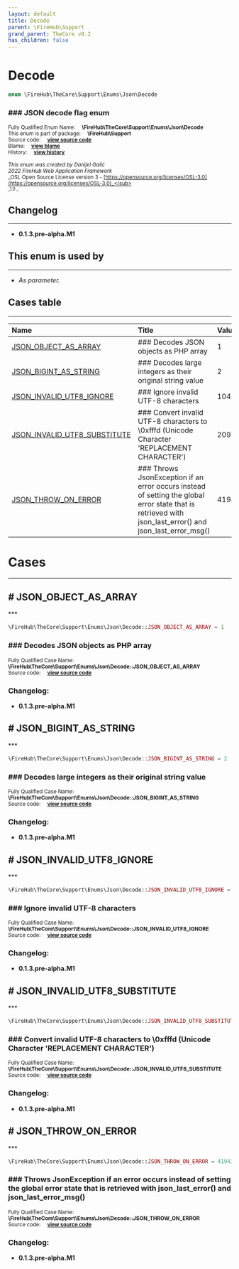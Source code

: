 ```yaml
---
layout: default
title: Decode
parent: \FireHub\Support
grand_parent: TheCore v0.2
has_children: false
---
```


<link rel="stylesheet" type="text/css" href="/css/style.css" />

# Decode

```php
enum \FireHub\TheCore\Support\Enums\Json\Decode
```

### ### JSON decode flag enum

<sub>Fully Qualified Enum Name:  **\FireHub\TheCore\Support\Enums\Json\Decode**</sub><br>
<sub>This enum is part of package:  **\FireHub\Support**</sub><br>
<sub>Source code:  **[view source code](https://github.com/The-FireHub-Project/TheCore/blob/v1.0/src/support/enums/json/firehub.Decode.php#L23)**</sub><br>
<sub>Blame:  **[view blame](https://github.com/The-FireHub-Project/TheCore/blame/v1.0/src/support/enums/json/firehub.Decode.php)**</sub><br>
<sub>History:  **[view history](https://github.com/The-FireHub-Project/TheCore/commits/v1.0/src/support/enums/json/firehub.Decode.php)**</sub><br>

<sub>_This enum was created by Danijel Galić_</sub><br>
<sub>_2022 FireHub Web Application Framework_</sub><br>
<sub>_OSL Open Source License version 3 - [https://opensource.org/licenses/OSL-3.0](https://opensource.org/licenses/OSL-3.0)_</sub><br>
<sub>_1.0 _</sub><br>

## Changelog
***

* **0.1.3.pre-alpha.M1** 


## This enum is used by
***

* *As parameter.*


## Cases table
***

| Name  | Title | Value |
| :---  | :---  | :---  |
|<a href="#json_object_as_array">JSON_OBJECT_AS_ARRAY</a>|### Decodes JSON objects as PHP array|1|
|<a href="#json_bigint_as_string">JSON_BIGINT_AS_STRING</a>|### Decodes large integers as their original string value|2|
|<a href="#json_invalid_utf8_ignore">JSON_INVALID_UTF8_IGNORE</a>|### Ignore invalid UTF-8 characters|1048576|
|<a href="#json_invalid_utf8_substitute">JSON_INVALID_UTF8_SUBSTITUTE</a>|### Convert invalid UTF-8 characters to \0xfffd (Unicode Character 'REPLACEMENT CHARACTER')|2097152|
|<a href="#json_throw_on_error">JSON_THROW_ON_ERROR</a>|### Throws JsonException if an error occurs instead of setting the global error state that is retrieved with json_last_error() and json_last_error_msg()|4194304|


# Cases
***


<h2><a name="json_object_as_array"># JSON_OBJECT_AS_ARRAY</a></h2>
***

```php
\FireHub\TheCore\Support\Enums\Json\Decode::JSON_OBJECT_AS_ARRAY = 1
```

### ### Decodes JSON objects as PHP array

<sub>Fully Qualified Case Name:  **\FireHub\TheCore\Support\Enums\Json\Decode::JSON_OBJECT_AS_ARRAY**</sub><br>
<sub>Source code:  **[view source code](https://github.com/The-FireHub-Project/TheCore/blob/v1.0/src/support/enums/json/firehub.Decode.php#L29)**</sub><br>

### Changelog:

* **0.1.3.pre-alpha.M1** 

<h2><a name="json_bigint_as_string"># JSON_BIGINT_AS_STRING</a></h2>
***

```php
\FireHub\TheCore\Support\Enums\Json\Decode::JSON_BIGINT_AS_STRING = 2
```

### ### Decodes large integers as their original string value

<sub>Fully Qualified Case Name:  **\FireHub\TheCore\Support\Enums\Json\Decode::JSON_BIGINT_AS_STRING**</sub><br>
<sub>Source code:  **[view source code](https://github.com/The-FireHub-Project/TheCore/blob/v1.0/src/support/enums/json/firehub.Decode.php#L35)**</sub><br>

### Changelog:

* **0.1.3.pre-alpha.M1** 

<h2><a name="json_invalid_utf8_ignore"># JSON_INVALID_UTF8_IGNORE</a></h2>
***

```php
\FireHub\TheCore\Support\Enums\Json\Decode::JSON_INVALID_UTF8_IGNORE = 1048576
```

### ### Ignore invalid UTF-8 characters

<sub>Fully Qualified Case Name:  **\FireHub\TheCore\Support\Enums\Json\Decode::JSON_INVALID_UTF8_IGNORE**</sub><br>
<sub>Source code:  **[view source code](https://github.com/The-FireHub-Project/TheCore/blob/v1.0/src/support/enums/json/firehub.Decode.php#L41)**</sub><br>

### Changelog:

* **0.1.3.pre-alpha.M1** 

<h2><a name="json_invalid_utf8_substitute"># JSON_INVALID_UTF8_SUBSTITUTE</a></h2>
***

```php
\FireHub\TheCore\Support\Enums\Json\Decode::JSON_INVALID_UTF8_SUBSTITUTE = 2097152
```

### ### Convert invalid UTF-8 characters to \0xfffd (Unicode Character 'REPLACEMENT CHARACTER')

<sub>Fully Qualified Case Name:  **\FireHub\TheCore\Support\Enums\Json\Decode::JSON_INVALID_UTF8_SUBSTITUTE**</sub><br>
<sub>Source code:  **[view source code](https://github.com/The-FireHub-Project/TheCore/blob/v1.0/src/support/enums/json/firehub.Decode.php#L47)**</sub><br>

### Changelog:

* **0.1.3.pre-alpha.M1** 

<h2><a name="json_throw_on_error"># JSON_THROW_ON_ERROR</a></h2>
***

```php
\FireHub\TheCore\Support\Enums\Json\Decode::JSON_THROW_ON_ERROR = 4194304
```

### ### Throws JsonException if an error occurs instead of setting the global error state that is retrieved with json_last_error() and json_last_error_msg()

<sub>Fully Qualified Case Name:  **\FireHub\TheCore\Support\Enums\Json\Decode::JSON_THROW_ON_ERROR**</sub><br>
<sub>Source code:  **[view source code](https://github.com/The-FireHub-Project/TheCore/blob/v1.0/src/support/enums/json/firehub.Decode.php#L53)**</sub><br>

### Changelog:

* **0.1.3.pre-alpha.M1** 

